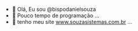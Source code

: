 - 👋 Olá, Eu sou @bispodanielsouza
- 👀 Pouco tempo de programação ...
- 🌱 tenho meu site www.souzasistemas.com.br ...

